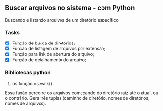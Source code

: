 ## Buscar arquivos no sistema - com Python
Buscando e listando arquivos de um diretório específico

### Tasks

- [x] Função de busca de diretórios;
- [x] Função de listagem de arquivos por extensão;
- [x] Função para link de abertura do arquivo;
- [x] Função de detalhamento do arquivo;

### Bibliotecas python

1. os função os.walk()

Essa funão percorre os arquivos começando do diretório raiz até o atual, ou o contrário. Gera três tuplas (caminho de diretório, nomes de diretórios, nomes de arquivos).
